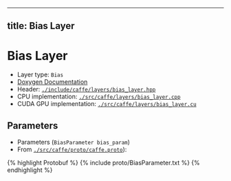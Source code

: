 
---
title: Bias Layer
---

# Bias Layer

* Layer type: `Bias`
* [Doxygen Documentation](http://caffe.berkeleyvision.org/doxygen/classcaffe_1_1BiasLayer.html)
* Header: [`./include/caffe/layers/bias_layer.hpp`](https://github.com/BVLC/caffe/blob/master/include/caffe/layers/bias_layer.hpp)
* CPU implementation: [`./src/caffe/layers/bias_layer.cpp`](https://github.com/BVLC/caffe/blob/master/src/caffe/layers/bias_layer.cpp)
* CUDA GPU implementation: [`./src/caffe/layers/bias_layer.cu`](https://github.com/BVLC/caffe/blob/master/src/caffe/layers/bias_layer.cu)

## Parameters
* Parameters (`BiasParameter bias_param`)
* From [`./src/caffe/proto/caffe.proto`](https://github.com/BVLC/caffe/blob/master/src/caffe/proto/caffe.proto)):

{% highlight Protobuf %}
{% include proto/BiasParameter.txt %}
{% endhighlight %}